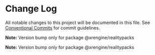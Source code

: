 # Change Log

All notable changes to this project will be documented in this file.
See [Conventional Commits](https://conventionalcommits.org) for commit guidelines.



**Note:** Version bump only for package @xrengine/realitypacks







**Note:** Version bump only for package @xrengine/realitypacks
